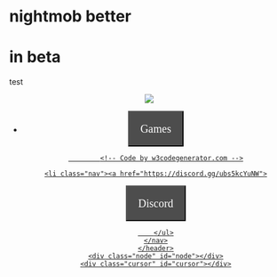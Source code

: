 
# nightmob better
# in beta
test


<!DOCTYPE html>
<html>
	<header>
				<img class="logo" src="https://encrypted-tbn0.gstatic.com/images?q=tbn:ANd9GcRhiH2s8KeLoJr6nduAQM9r6pHZij16LZBvbg&usqp=CAU"></img>
	<nav>	
		<ul>
<!-- Code by w3codegenerator.com -->
<style type="text/css">
.generated-text {
   font-family:'Comic Sans MS';
   font-size:20px;
   line-height:20px;
   color:#ffffff;
   background-color:#4d4d4d;
   padding:20px;
}
</style>
	<li class="nav"><a href="../games">
<button class="generated-text" type="button">Games</button>

			<!-- Code by w3codegenerator.com -->
<style type="text/css">
.generated-text {
   font-family:'Comic Sans MS';
   font-size:20px;
   line-height:20px;
   color:#ffffff;
   background-color:#4d4d4d;
   padding:20px;
}
</style>
    <li class="nav"><a href="https://discord.gg/ubs5kcYuNW">
<button class="generated-text" type="button">Discord</button>
           
		</ul>
	</nav>
	</header>
	<div class="node" id="node"></div>
    <div class="cursor" id="cursor"></div>











